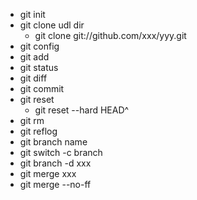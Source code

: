 - git init
- git clone udl dir
    * git clone git://github.com/xxx/yyy.git
- git config
- git add
- git status
- git diff
- git commit
- git reset
    * git reset --hard HEAD^
- git rm
- git reflog
- git branch name
- git switch -c branch
- git branch -d xxx
- git merge xxx
-  git merge --no-ff